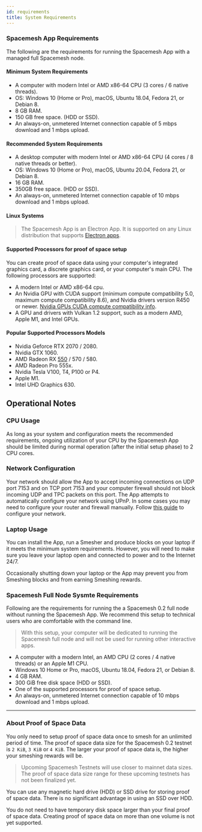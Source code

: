```yaml
---
id: requirements
title: System Requirements
---
```


### Spacemesh App Requirements
The following are the requirements for running the Spacemesh App with a managed full Spacemesh node.

#### Minimum System Requirements

- A computer with modern Intel or AMD x86-64 CPU (3 cores / 6 native threads).
- OS: Windows 10 (Home or Pro), macOS, Ubuntu 18.04, Fedora 21, or Debian 8.
- 8 GB RAM.
- 150 GB free space. (HDD or SSD).
- An always-on, unmetered Internet connection capable of 5 mbps download and 1 mbps upload.

#### Recommended System Requirements

- A desktop computer with modern Intel or AMD x86-64 CPU (4 cores / 8 native threads or better).
- OS: Windows 10 (Home or Pro), macOS, Ubuntu 20.04, Fedora 21, or Debian 8.
- 16 GB RAM.
- 350GB free space. (HDD or SSD).
- An always-on, unmetered Internet connection capable of 10 mbps download and 1 mbps upload.

#### Linux Systems
> The Spacemesh App is an Electron App. It is supported on any Linux distribution that supports [Electron apps](https://electronjs.org/docs/tutorial/support).

#### Supported Processors for proof of space setup

You can create proof of space data using your computer's integrated graphics card, a discrete graphics card, or your computer's main CPU. The following processors are supported:

- A modern Intel or AMD x86-64 cpu.
- An Nvidia GPU with CUDA support (minimum compute compatibility 5.0, maximum compute compatibility 8.6), and Nvidia drivers version R450 or newer. [Nvidia GPUs CUDA compute compatibility info](https://developer.nvidia.com/cuda-gpus).
- A GPU and drivers with Vulkan 1.2 support, such as a modern AMD, Apple M1, and Intel GPUs.

#### Popular Supported Processors Models

- Nvidia Geforce RTX 2070 / 2080.
- Nvidia GTX 1060.
- AMD Radeon RX [550](https://www.newegg.com/onda-model-rx550-4g/p/1DW-00C1-00001) / 570 / 580.
- AMD Radeon Pro 555x.
- Nvidia Tesla V100, T4, P100 or P4.
- Apple M1.
- Intel UHD Graphics 630.


## Operational Notes

### CPU Usage
As long as your system and configuration meets the recommended requirements, ongoing utilization of your CPU by the Spacemesh App should be limited during normal operation (after the initial setup phase) to 2 CPU cores.

### Network Configuration
Your network should allow the App to accept incoming connections on UDP port 7153 and on TCP port 7153 and your computer firewall should not block incoming UDP and TPC packets on this port. The App attempts to automatically configure your network using UPnP. In some cases you may need to configure your router and firewall manually. Follow [this guide](start/smapp/netconfig/) to configure your network.

### Laptop Usage
You can install the App, run a Smesher and produce blocks on your laptop if it meets the minimum system requirements. However, you will need to make sure you leave your laptop open and connected to power and to the Internet 24/7.

Occasionally shutting down your laptop or the App may prevent you from Smeshing blocks and from earning Smeshing rewards.

### Spacemesh Full Node Sysmte Requirements

Following are the requirements for running the a Spacemesh 0.2 full node without running the Spacemesh App. We recommend this setup to technical users who are comfortable with the command line.

> With this setup, your computer will be dedicated to running the Spacemesh full node and will not be used for running other interactive apps.

- A computer with a modern Intel, an AMD CPU (2 cores / 4 native threads) or an Apple M1 CPU.
- Windows 10 Home or Pro, macOS, Ubuntu 18.04, Fedora 21, or Debian 8.
- 4 GB RAM.
- 300 GiB free disk space (HDD or SSD).
- One of the supported processors for proof of space setup.
- An always-on, unmetered Internet connection capable of 10 mbps download and 1 mbps upload.

---

### About Proof of Space Data

You only need to setup proof of space data once to smesh for an unlimited period of time. The proof of space data size for the Spacemesh 0.2 testnet is `2 KiB`, `3 KiB` or `4 KiB`. The larger your proof of space data is, the higher your smeshing rewards will be.

> Upcoming Spacemesh Testnets will use closer to mainnet data sizes. The proof of space data size range for these upcoming testnets has not been finalized yet.

You can use any magnetic hard drive (HDD) or SSD drive for storing proof of space data. There is no significant advantage in using an SSD over HDD.

You do not need to have temporary disk space larger than your final proof of space data. Creating proof of space data on more than one volume is not yet supported.
